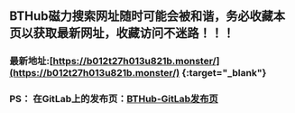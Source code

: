## **BTHub磁力搜索网址随时可能会被和谐，务必收藏本页以获取最新网址，收藏访问不迷路！！！**
###  最新地址:[https://b012t27h013u821b.monster/](https://b012t27h013u821b.monster/) {:target="_blank"}

### PS： 在GitLab上的发布页：[**BTHub-GitLab发布页**](https://gitlab.com/fwonggh/Bthub/-/blob/master/README.md)
     


